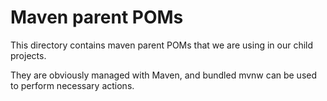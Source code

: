 # Maven parent POMs

This directory contains maven parent POMs that we are using in our 
child projects.

They are obviously managed with Maven, and bundled mvnw can be used to
perform necessary actions.
